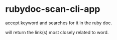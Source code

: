 # rubydoc-scan-cli-app

accept keyword and searches for it in the ruby doc.

will return the link(s) most closely related to word.
